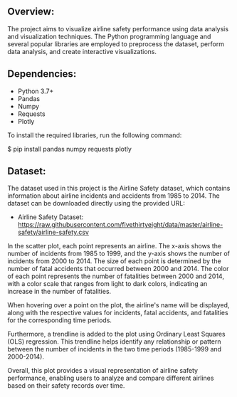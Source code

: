 ## Overview:

The project aims to visualize airline safety performance using data analysis and visualization techniques. The Python programming language and several popular libraries are employed to preprocess the dataset, perform data analysis, and create interactive visualizations.

## Dependencies:

* Python 3.7+
* Pandas
* Numpy
* Requests
* Plotly

To install the required libraries, run the following command:

$ pip install pandas numpy requests plotly

## Dataset:

The dataset used in this project is the Airline Safety dataset, which contains information about airline incidents and accidents from 1985 to 2014. The dataset can be downloaded directly using the provided URL:

* Airline Safety Dataset: https://raw.githubusercontent.com/fivethirtyeight/data/master/airline-safety/airline-safety.csv

In the scatter plot, each point represents an airline. The x-axis shows the number of incidents from 1985 to 1999, and the y-axis shows the number of incidents from 2000 to 2014. The size of each point is determined by the number of fatal accidents that occurred between 2000 and 2014. The color of each point represents the number of fatalities between 2000 and 2014, with a color scale that ranges from light to dark colors, indicating an increase in the number of fatalities.

When hovering over a point on the plot, the airline's name will be displayed, along with the respective values for incidents, fatal accidents, and fatalities for the corresponding time periods.

Furthermore, a trendline is added to the plot using Ordinary Least Squares (OLS) regression. This trendline helps identify any relationship or pattern between the number of incidents in the two time periods (1985-1999 and 2000-2014).

Overall, this plot provides a visual representation of airline safety performance, enabling users to analyze and compare different airlines based on their safety records over time.